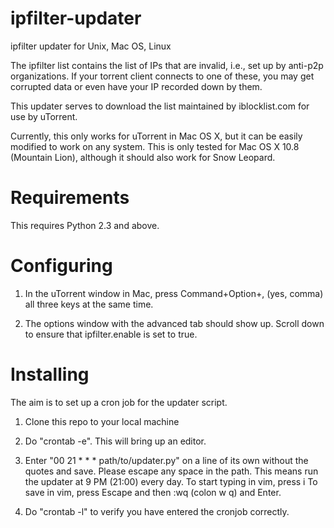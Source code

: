 ipfilter-updater
================

ipfilter updater for Unix, Mac OS, Linux

The ipfilter list contains the list of IPs that are invalid, i.e., set up by 
anti-p2p organizations. If your torrent client connects to one of these,
you may get corrupted data or even have your IP recorded down by them.

This updater serves to download the list maintained by iblocklist.com
for use by uTorrent.

Currently, this only works for uTorrent in Mac OS X, but it can be easily 
modified to work on any system.
This is only tested for Mac OS X 10.8 (Mountain Lion), although it should also
work for Snow Leopard.

Requirements
============
This requires Python 2.3 and above.

Configuring
===========
1) In the uTorrent window in Mac, press Command+Option+, (yes, comma)
   all three keys at the same time.

2) The options window with the advanced tab should show up. 
   Scroll down to ensure that ipfilter.enable is set to true.

Installing
==========
The aim is to set up a cron job for the updater script.

1) Clone this repo to your local machine

2) Do "crontab -e". This will bring up an editor.

3) Enter "00 21 * * * path/to/updater.py" on a line of its own 
   without the quotes and save.
   Please escape any space in the path.
   This means run the updater at 9 PM (21:00) every day.
   To start typing in vim, press i
   To save in vim, press Escape and then :wq (colon w q) and Enter.

4) Do "crontab -l" to verify you have entered the cronjob correctly.

